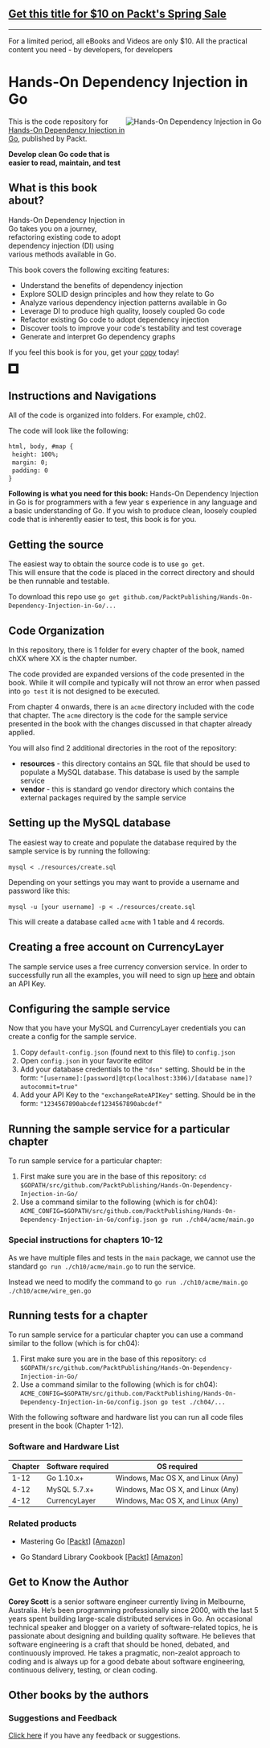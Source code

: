 ## [Get this title for $10 on Packt's Spring Sale](https://www.packt.com/B10763?utm_source=github&utm_medium=packt-github-repo&utm_campaign=spring_10_dollar_2022)
-----
For a limited period, all eBooks and Videos are only $10. All the practical content you need \- by developers, for developers

# Hands-On Dependency Injection in Go

<a href="https://www.packtpub.com/application-development/hands-dependency-injection-go?utm_source=github&utm_medium=repository&utm_campaign=9781789132762 "><img src="https://d255esdrn735hr.cloudfront.net/sites/default/files/imagecache/ppv4_main_book_cover/B10763_MockupCover_new.png" alt="Hands-On Dependency Injection in Go" height="256px" align="right"></a>

This is the code repository for [Hands-On Dependency Injection in Go](https://www.packtpub.com/application-development/hands-dependency-injection-go?utm_source=github&utm_medium=repository&utm_campaign=9781789132762 ), published by Packt.

**Develop clean Go code that is easier to read, maintain, and test**

## What is this book about?
Hands-On Dependency Injection in Go takes you on a journey, refactoring existing code to adopt dependency injection (DI) using various methods available in Go.

This book covers the following exciting features:
* Understand the benefits of dependency injection 
* Explore SOLID design principles and how they relate to Go 
* Analyze various dependency injection patterns available in Go 
* Leverage DI to produce high quality, loosely coupled Go code 
* Refactor existing Go code to adopt dependency injection 
* Discover tools to improve your code's testability and test coverage 
* Generate and interpret Go dependency graphs 

If you feel this book is for you, get your [copy](https://www.amazon.com/dp/1789132762) today!

<a href="https://www.packtpub.com/?utm_source=github&utm_medium=banner&utm_campaign=GitHubBanner"><img src="https://raw.githubusercontent.com/PacktPublishing/GitHub/master/GitHub.png" 
alt="https://www.packtpub.com/" border="5" /></a>

## Instructions and Navigations
All of the code is organized into folders. For example, ch02.

The code will look like the following:
```
html, body, #map {
 height: 100%; 
 margin: 0;
 padding: 0
}
```

**Following is what you need for this book:**
Hands-On Dependency Injection in Go is for programmers with a few year s experience in any language and a basic understanding of Go. If you wish to produce clean, loosely coupled code that is inherently easier to test, this book is for you.

## Getting the source

The easiest way to obtain the source code is to use `go get`.  
This will ensure that the code is placed in the correct directory and should be then runnable and testable.

To download this repo use `go get github.com/PacktPublishing/Hands-On-Dependency-Injection-in-Go/...`

## Code Organization

In this repository, there is 1 folder for every chapter of the book, named chXX where XX is the chapter number.

The code provided are expanded versions of the code presented in the book.  While it will compile and typically
will not throw an error when passed into `go test` it is not designed to be executed.

From chapter 4 onwards, there is an `acme` directory included with the code that chapter.
The `acme` directory is the code for the sample service presented in the book with the changes discussed in that chapter
already applied.

You will also find 2 additional directories in the root of the repository:
 
 * **resources** - this directory contains an SQL file that should be used to populate a MySQL database.  This database
 is used by the sample service 
 * **vendor** - this is standard go vendor directory which contains the external packages required by the sample service

## Setting up the MySQL database

The easiest way to create and populate the database required by the sample service is by running the following:

`mysql < ./resources/create.sql`

Depending on your settings you may want to provide a username and password like this:

`mysql -u [your username] -p < ./resources/create.sql`

This will create a database called `acme` with 1 table and 4 records.

## Creating a free account on CurrencyLayer

The sample service uses a free currency conversion service.  In order to successfully run all the examples, you will need
to sign up [here](https://currencylayer.com/) and obtain an API Key.

## Configuring the sample service

Now that you have your MySQL and CurrencyLayer credentials you can create a config for the sample service.

1. Copy `default-config.json` (found next to this file) to `config.json`
1. Open `config.json` in your favorite editor
1. Add your database credentials to the `"dsn"` setting.  Should be in the form: 
`"[username]:[password]@tcp(localhost:3306)/[database name]?autocommit=true"`
1. Add your API Key to the `"exchangeRateAPIKey"` setting.  Should be in the form: `"1234567890abcdef1234567890abcdef"`

## Running the sample service for a particular chapter

To run sample service for a particular chapter:
 
1. First make sure you are in the base of this repository:
`cd $GOPATH/src/github.com/PacktPublishing/Hands-On-Dependency-Injection-in-Go/` 
1. Use a command similar to the following (which is for ch04):
`ACME_CONFIG=$GOPATH/src/github.com/PacktPublishing/Hands-On-Dependency-Injection-in-Go/config.json go run ./ch04/acme/main.go` 

### Special instructions for chapters 10-12

As we have multiple files and tests in the `main` package, we cannot use the standard `go run ./ch10/acme/main.go` to run the service.

Instead we need to modify the command to `go run ./ch10/acme/main.go ./ch10/acme/wire_gen.go`

## Running tests for a chapter

To run sample service for a particular chapter you can use a command similar to the follow (which is for ch04):

1. First make sure you are in the base of this repository:
`cd $GOPATH/src/github.com/PacktPublishing/Hands-On-Dependency-Injection-in-Go/` 
1. Use a command similar to the following (which is for ch04):
`ACME_CONFIG=$GOPATH/src/github.com/PacktPublishing/Hands-On-Dependency-Injection-in-Go/config.json go test ./ch04/...` 

With the following software and hardware list you can run all code files present in the book (Chapter 1-12).
### Software and Hardware List
| Chapter  | Software required                    | OS required                        |
| -------- | ------------------------------------ | -----------------------------------|
| 1-12     | Go 1.10.x+                           | Windows, Mac OS X, and Linux (Any) |
| 4-12     | MySQL 5.7.x+                         | Windows, Mac OS X, and Linux (Any) |
| 4-12     | CurrencyLayer                        | Windows, Mac OS X, and Linux (Any) |

### Related products
* Mastering Go [[Packt]](https://www.packtpub.com/networking-and-servers/mastering-go?utm_source=github&utm_medium=repository&utm_campaign=9781788626545 ) [[Amazon]](https://www.amazon.com/dp/1788626540)

* Go Standard Library Cookbook [[Packt]](https://www.packtpub.com/application-development/go-standard-library-cookbook?utm_source=github&utm_medium=repository&utm_campaign=9781788475273 ) [[Amazon]](https://www.amazon.com/dp/1788475275)


## Get to Know the Author
**Corey Scott**
is a senior software engineer currently living in Melbourne, Australia. He’s been programming professionally since 2000, with the last 5 years spent building large-scale distributed services in Go.
An occasional technical speaker and blogger on a variety of software-related topics, he is passionate about designing and building quality software. He believes that software engineering is a craft that should be honed, debated, and continuously improved. He takes a pragmatic, non-zealot approach to coding and is always up for a good debate about software engineering, continuous delivery, testing, or clean coding.


## Other books by the authors


### Suggestions and Feedback
[Click here](https://docs.google.com/forms/d/e/1FAIpQLSdy7dATC6QmEL81FIUuymZ0Wy9vH1jHkvpY57OiMeKGqib_Ow/viewform) if you have any feedback or suggestions.


